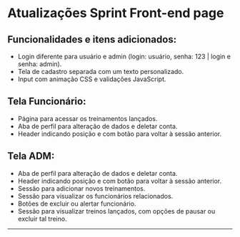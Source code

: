 
# Atualizações Sprint Front-end page

## Funcionalidades e itens adicionados:

- Login diferente para usuário e admin (login: usuário, senha: 123 | login e senha: admin).
- Tela de cadastro separada com um texto personalizado.
- Input com animação CSS e validações JavaScript.

## Tela Funcionário:

- Página para acessar os treinamentos lançados.
- Aba de perfil para alteração de dados e deletar conta.
- Header indicando posição e com botão para voltar à sessão anterior.

## Tela ADM:

- Aba de perfil para alteração de dados e deletar conta.
- Header indicando posição e com botão para voltar à sessão anterior.
- Sessão para adicionar novos treinamentos.
- Sessão para visualizar os funcionários relacionados.
- Botões de excluir ou alertar funcionário.
- Sessão para visualizar treinos lançados, com opções de pausar ou excluir tal treino.

---
